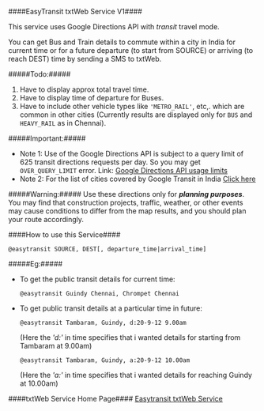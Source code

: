 ####EasyTransit txtWeb Service V1####

This service uses Google Directions API with *transit* travel mode.

You can get Bus and Train details to commute within a city in India for current time or for a future departure (to start from SOURCE) or arriving (to reach DEST) time by sending a SMS to txtWeb.

#####Todo:#####
1.	Have to display approx total travel time.
2.	Have to display time of departure for Buses.
3.	Have to include other vehicle types like `'METRO_RAIL'`, etc,. which are common in other cities (Currently results are displayed only for `BUS` and `HEAVY_RAIL` as in Chennai).

#####Important:#####
*	Note 1: Use of the Google Directions API is subject to a query limit of 625 transit directions requests per day. So you may get `OVER_QUERY_LIMIT` error.
	Link: [Google Directions API usage limits](https://developers.google.com/maps/documentation/directions/)
*	Note 2: For the list of cities covered by Google Transit in India [Click here](http://www.google.com/intl/en/landing/transit/text.html#as)

#####Warning:#####
Use these directions only for **_planning purposes_**. You may find that construction projects, traffic, weather, or other events may cause conditions to differ from the map results, and you should plan your route accordingly.

####How to use this Service####

`@easytransit SOURCE, DEST[, departure_time|arrival_time]`

#####Eg:#####
*	To get the public transit details for current time:
   
	`@easytransit Guindy Chennai, Chrompet Chennai`

*	To get public transit details at a particular time in future:
   
	`@easytransit Tambaram, Guindy, d:20-9-12 9.00am`
	  
	(Here the *'d:'* in time specifies that i wanted details for starting from Tambaram at 9.00am)

	`@easytransit Tambaram, Guindy, a:20-9-12 10.00am`
	  
	(Here the *'a:'* in time specifies that i wanted details for reaching Guindy at 10.00am)

####txtWeb Service Home Page####
[Easytransit txtWeb Service](http://developer.txtweb.com/user/apps/easytransit)